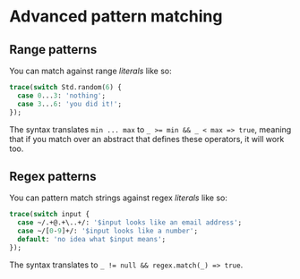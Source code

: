 # Advanced pattern matching

## Range patterns

You can match against range *literals* like so:

```haxe
trace(switch Std.random(6) {
  case 0...3: 'nothing';
  case 3...6: 'you did it!'; 
});
```

The syntax translates `min ... max` to `_ >= min && _ < max => true`, meaning that if you match over an abstract that defines these operators, it will work too.

## Regex patterns

You can pattern match strings against regex *literals* like so:

```haxe
trace(switch input {
  case ~/.+@.+\..+/: '$input looks like an email address';
  case ~/[0-9]+/: '$input looks like a number';
  default: 'no idea what $input means';
});
```

The syntax translates to `_ != null && regex.match(_) => true`.
